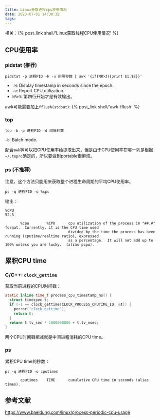```yaml
---
title: Linux获取进程cpu使用情况
date: 2023-07-01 14:38:32
tags:
---
```


相关：{% post_link shell/'Linux获取线程CPU使用情况' %}

## CPU使用率

### pidstat (推荐)

```shell
pidstat -p 进程PID -H -u 间隔秒数 | awk '{if(NR>3){print $1,$8}}'
```

- `-H`: Display timestamp in seconds since the epoch.
- `-u`: Report CPU utilization.
- `NR>3`: 第四行开始才是有效输出。

awk可能需要加上`fflush(stdout)`: {% post_link shell/'awk-fflush' %}

### top

```shell
top -b -p 进程PID -d 间隔秒数
```

`-b`: Batch mode.

配合`awk`等可以把CPU使用率给提取出来，但是由于CPU使用率在哪一列是根据`~/.toprc`确定的，所以要做到portable很麻烦。

### ps (不推荐)

注意，这个方法只能用来获取整个进程生命周期的平均CPU使用率。

```shell
ps -q 进程PID -o %cpu
```

输出：

```text
%CPU
52.3
```

```text
       %cpu        %CPU      cpu utilization of the process in "##.#" format.  Currently, it is the CPU time used
                             divided by the time the process has been running (cputime/realtime ratio), expressed
                             as a percentage.  It will not add up to 100% unless you are lucky.  (alias pcpu).
```

## 累积CPU time

### C/C++: `clock_gettime`

获取当前进程的CPU时间戳：

```c
static inline time_t process_cpu_timestamp_ns() {
  struct timespec t;
  if (-1 == clock_gettime(CLOCK_PROCESS_CPUTIME_ID, &t)) {
    perror("clock_gettime");
    return 0;
  }
  return t.tv_sec * 1000000000 + t.tv_nsec;
}
```

两个CPU时间戳相减就是中间进程消耗的CPU time。

### ps

累积CPU time的秒数：

```shell
ps -q 进程PID -o cputimes
```

```text
       cputimes    TIME      cumulative CPU time in seconds (alias times).
```

## 参考文献

<https://www.baeldung.com/linux/process-periodic-cpu-usage>
